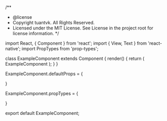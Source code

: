 /**
 * @license
 * Copyright tuantvk. All Rights Reserved.
 * Licensed under the MIT License. See License in the project root for license information.
 */

import React, { Component } from 'react';
import { View, Text } from 'react-native';
import PropTypes from 'prop-types';

class ExampleComponent extends Component {
  render() {
    return (
      <View>
        <Text> ExampleComponent </Text>
      </View>
    );
  }
}

ExampleComponent.defaultProps = {

}

ExampleComponent.propTypes = {

}


export default ExampleComponent;